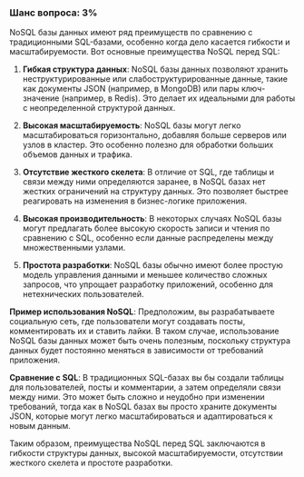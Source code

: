 ### Шанс вопроса: 3%

NoSQL базы данных имеют ряд преимуществ по сравнению с традиционными SQL-базами, особенно когда дело касается гибкости и масштабируемости. Вот основные преимущества NoSQL перед SQL:

1. **Гибкая структура данных**: NoSQL базы данных позволяют хранить неструктурированные или слабоструктурированные данные, такие как документы JSON (например, в MongoDB) или пары ключ-значение (например, в Redis). Это делает их идеальными для работы с неопределенной структурой данных.

2. **Высокая масштабируемость**: NoSQL базы могут легко масштабироваться горизонтально, добавляя больше серверов или узлов в кластер. Это особенно полезно для обработки больших объемов данных и трафика.

3. **Отсутствие жесткого скелета**: В отличие от SQL, где таблицы и связи между ними определяются заранее, в NoSQL базах нет жестких ограничений на структуру данных. Это позволяет быстрее реагировать на изменения в бизнес-логике приложения.

4. **Высокая производительность**: В некоторых случаях NoSQL базы могут предлагать более высокую скорость записи и чтения по сравнению с SQL, особенно если данные распределены между множественными узлами.

5. **Простота разработки**: NoSQL базы обычно имеют более простую модель управления данными и меньшее количество сложных запросов, что упрощает разработку приложений, особенно для нетехнических пользователей.

**Пример использования NoSQL**: Предположим, вы разрабатываете социальную сеть, где пользователи могут создавать посты, комментировать их и ставить лайки. В таком случае, использование NoSQL базы данных может быть очень полезным, поскольку структура данных будет постоянно меняться в зависимости от требований приложения.

**Сравнение с SQL**: В традиционных SQL-базах вы бы создали таблицы для пользователей, посты и комментарии, а затем определяли связи между ними. Это может быть сложно и неудобно при изменении требований, тогда как в NoSQL базах вы просто храните документы JSON, которые могут легко масштабироваться и адаптироваться к новым данным.

Таким образом, преимущества NoSQL перед SQL заключаются в гибкости структуры данных, высокой масштабируемости, отсутствии жесткого скелета и простоте разработки.